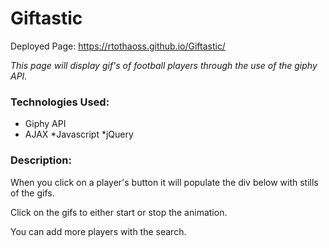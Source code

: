 # Giftastic
Deployed Page: https://rtothaoss.github.io/Giftastic/

*This page will display gif's of football players through the use of the giphy API.*

### Technologies Used: 
* Giphy API
* AJAX 
*Javascript
*jQuery

### Description:

When you click on a player's button it will populate the div below with stills of the gifs. 

Click on the gifs to either start or stop the animation. 

You can add more players with the search. 


